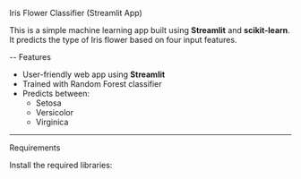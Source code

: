  Iris Flower Classifier (Streamlit App)

This is a simple machine learning app built using **Streamlit** and **scikit-learn**.  
It predicts the type of Iris flower based on four input features.

-- Features

- User-friendly web app using **Streamlit**
- Trained with Random Forest classifier
- Predicts between:
  - Setosa 
  - Versicolor 
  - Virginica 

---
 Requirements

Install the required libraries:


